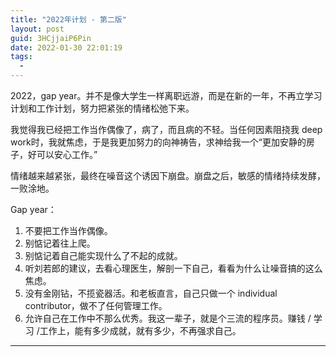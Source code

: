 ```yaml
---
title: "2022年计划 - 第二版"
layout: post
guid: 3HCjjaiP6Pin
date: 2022-01-30 22:01:19
tags:
  -
---
```


2022，gap year。并不是像大学生一样离职远游，而是在新的一年，不再立学习计划和工作计划，努力把紧张的情绪松弛下来。

我觉得我已经把工作当作偶像了，病了，而且病的不轻。当任何因素阻挠我 deep work时，我就焦虑，于是我更加努力的向神祷告，求神给我一个“更加安静的房子，好可以安心工作。”

情绪越来越紧张，最终在噪音这个诱因下崩盘。崩盘之后，敏感的情绪持续发酵，一败涂地。

Gap year：

1. 不要把工作当作偶像。
2. 别惦记着往上爬。
3. 别惦记着自己能实现什么了不起的成就。
2. 听刘若郎的建议，去看心理医生，解剖一下自己，看看为什么让噪音搞的这么焦虑。
3. 没有金刚钻，不揽瓷器活。和老板直言，自己只做一个 individual contributor，做不了任何管理工作。
4. 允许自己在工作中不那么优秀。我这一辈子，就是个三流的程序员。赚钱 / 学习 /工作上，能有多少成就，就有多少，不再强求自己。



---------







